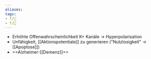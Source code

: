 ```yaml
---
aliases: 
tags: 
- f/🧠
- f/🧪
---
```


- Erhöhte Offenwahrscheinlichkeit K+ Kanäle → Hyperpolarisation
- Unfähigkeit, [[Aktionspotentiale]] zu generieren ("Nutzlosigkeit" → [[Apoptose]])
- ==Alzheimer-[[Demenz]]==